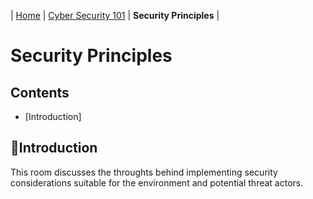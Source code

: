 | [Home](../README.md) | [Cyber Security 101](../README.md#cyber-security-101) | **Security Principles** |

# Security Principles

## Contents
- [Introduction]



## 📘Introduction

This room discusses the throughts behind implementing security considerations suitable for the environment and potential threat actors.
